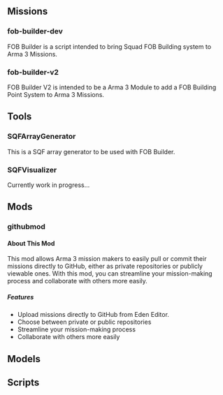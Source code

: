 ## Missions
### fob-builder-dev
FOB Builder is a script intended to bring Squad FOB Building system to Arma 3 Missions. 
### fob-builder-v2
FOB Builder V2 is intended to be a Arma 3 Module to add a FOB Building Point System to Arma 3 Missions.

## Tools
### SQFArrayGenerator
This is a SQF array generator to be used with FOB Builder.
### SQFVisualizer
Currently work in progress...

## Mods
### githubmod
#### About This Mod

This mod allows Arma 3 mission makers to easily pull or commit their missions directly to GitHub, either as private repositories or publicly viewable ones. With this mod, you can streamline your mission-making process and collaborate with others more easily.

##### Features

- Upload missions directly to GitHub from Eden Editor.
- Choose between private or public repositories
- Streamline your mission-making process
- Collaborate with others more easily

## Models

## Scripts

